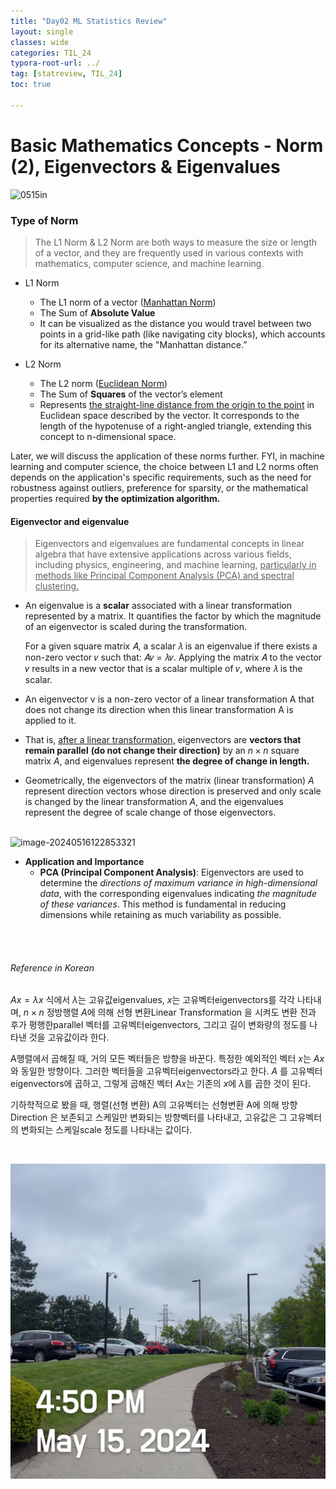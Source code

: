 ```yaml
---
title: "Day02 ML Statistics Review"
layout: single
classes: wide
categories: TIL_24
typora-root-url: ../
tag: [statreview, TIL_24]
toc: true

---
```


# Basic Mathematics Concepts - Norm (2), Eigenvectors & Eigenvalues



<img src="/blog/images/2024-05-15-TIL24_Day2/0515in.jpeg" alt="0515in">



### Type of Norm

> The L1 Norm & L2 Norm are both ways to measure the size or length of a vector, and they are frequently used in various contexts with mathematics, computer science, and machine learning. 



- L1 Norm
  - The L1 norm of a vector (<u>Manhattan Norm</u>)
  - The Sum of **Absolute Value**
  - It can be visualized as the distance you would travel between two points in a grid-like path (like navigating city blocks), which accounts for its alternative name, the "Manhattan distance.”



- L2 Norm
  - The L2 norm (<u>Euclidean Norm</u>)
  - The Sum of **Squares** of the vector’s element
  - Represents <u>the straight-line distance from the origin to the point</u> in Euclidean space described by the vector. It corresponds to the length of the hypotenuse of a right-angled triangle, extending this concept to n-dimensional space.



Later, we will discuss the application of these norms further. FYI, in machine learning and computer science, the choice between L1 and L2 norms often depends on the application's specific requirements, such as the need for robustness against outliers, preference for sparsity, or the mathematical properties required **by the optimization algorithm.**





#### **Eigenvector and eigenvalue**

> Eigenvectors and eigenvalues are fundamental concepts in linear algebra that have extensive applications across various fields, including physics, engineering, and machine learning, <u>particularly in methods like Principal Component Analysis (PCA) and spectral clustering.</u>



- An eigenvalue is a **scalar** associated with a linear transformation represented by a matrix. It quantifies the factor by which the magnitude of an eigenvector is scaled during the transformation. 

  For a given square matrix 𝐴, a scalar 𝜆 is an eigenvalue if there exists a non-zero vector 𝑣 such that: 
  𝐴𝑣 = 𝜆𝑣. Applying the matrix 𝐴 to the vector 𝑣 results in a new vector that is a scalar multiple of 𝑣, where 𝜆 is the scalar. 

  

- An eigenvector v is a non-zero vector of a linear transformation A that does not change its direction when this linear transformation A is applied to it.
  
- That is, <u>after a linear transformation,</u> eigenvectors are **vectors that remain parallel** **(do not change their direction)** by an $n \times n$ square matrix $A$​, and eigenvalues represent **the degree of change in length.**



- Geometrically, the eigenvectors of the matrix (linear transformation) $A$ represent direction vectors whose direction is preserved and only scale is changed by the linear transformation $A$, and the eigenvalues represent the degree of scale change of those eigenvectors.


<br>

<img src="/blog/images/2024-05-15-TIL24_Day2/image-20240516122853321.png" alt="image-20240516122853321">

<br>

* **Application and Importance**
  * **PCA (Principal Component Analysis)**: Eigenvectors are used to determine the *directions of maximum variance in high-dimensional data*, with the corresponding eigenvalues indicating *the magnitude of these variances*. This method is fundamental in reducing dimensions while retaining as much variability as possible.

<br><br>

###### *Reference in Korean*

$Ax = \lambda x$ 식에서 $\lambda$는 고유값eigenvalues, $x$는 고유벡터eigenvectors를 각각 나타내며, $n \times n$ 정방행렬 $A$에 의해 선형 변환Linear Transformation 을 시켜도 변환 전과 후가 평행한parallel 벡터를 고유벡터eigenvectors, 그리고 길이 변화량의 정도를 나타낸  것을 고유값이라 한다.  

A행렬에서 곱해질 때, 거의 모든 벡터들은 방향을 바꾼다. 특정한 예외적인 벡터 $x$는 $Ax$와 동일한 방향이다. 그러한 벡터들을 고유벡터eigenvectors라고 한다. $A$ 를 고유벡터eigenvectors에 곱하고, 그렇게 곱해진 벡터 $Ax$는 기존의 $x$에 $\lambda$​를 곱한 것이 된다. 

기하학적으로 봤을 때, 행렬(선형 변환) A의 고유벡터는 선형변환 A에 의해 방향Direction 은 보존되고 스케일만 변화되는 방향벡터를 나타내고, 고유값은 그 고유벡터의 변화되는 스케일scale 정도를 나타내는 값이다.

<br>

![D56E8AC6-ED9C-4C75-A73E-1226E78128FF](/images/2024-05-15-TIL24_Day2/D56E8AC6-ED9C-4C75-A73E-1226E78128FF.jpeg)
